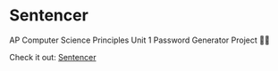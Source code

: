 # Sentencer
AP Computer Science Principles Unit 1 Password Generator Project 🔏🤠

Check it out: [Sentencer](https://sentencer.surge.sh/)
